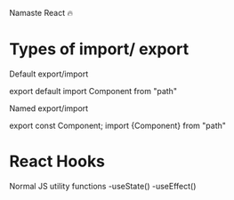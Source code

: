 Namaste React 🔥

# Types of import/ export

Default export/import

export default <Component />
import Component from "path"

Named export/import

export const Component;
import {Component} from "path"

# React Hooks

Normal JS utility functions
-useState()
-useEffect()
